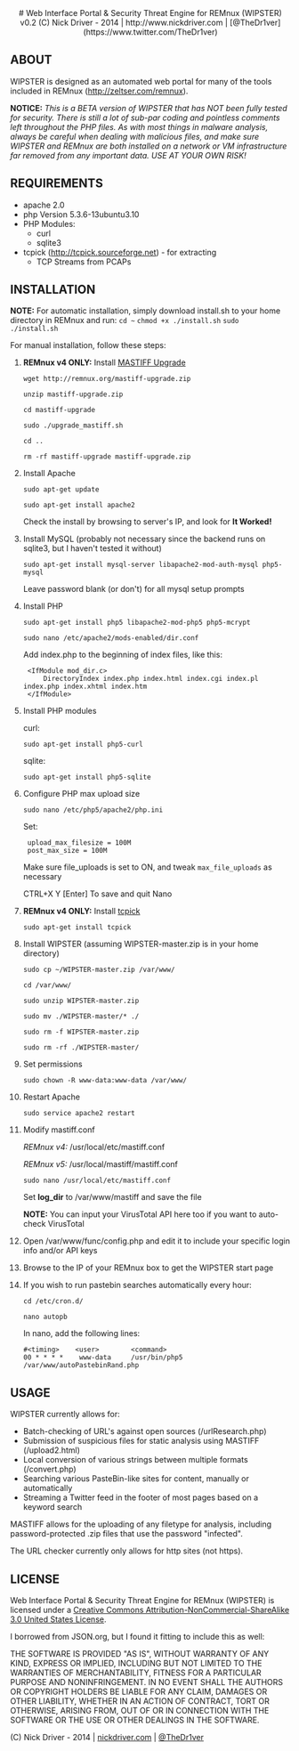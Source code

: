 
<center> 
# Web Interface Portal & Security Threat Engine for REMnux (WIPSTER) v0.2
(C) Nick Driver - 2014 | http://www.nickdriver.com | [@TheDr1ver](https://www.twitter.com/TheDr1ver)</center>


## ABOUT

WIPSTER is designed as an automated web portal for many of the tools included in
REMnux (http://zeltser.com/remnux). 

**NOTICE:** _This is a BETA version of WIPSTER that has NOT been fully tested for security.
		There is still a lot of sub-par coding and pointless comments left throughout the PHP files.
		As with most things in malware analysis, always be careful when dealing with malicious
		files, and make sure WIPSTER and REMnux are both installed on a network or 
		VM infrastructure far removed from any important data. USE AT YOUR OWN RISK!_
		
## REQUIREMENTS

* apache 2.0
* php Version 5.3.6-13ubuntu3.10
* PHP Modules:
	- curl
	- sqlite3
* tcpick (http://tcpick.sourceforge.net) - for extracting
	- TCP Streams from PCAPs

## INSTALLATION

**NOTE:** For automatic installation, simply download install.sh to your home directory in REMnux and run:
	`cd ~`
	`chmod +x ./install.sh`
	`sudo ./install.sh`
	
For manual installation, follow these steps:

1. **REMnux v4 ONLY:** Install [MASTIFF Upgrade](http://zeltser.com/remnux/remnux4-installation-notes.html)

	`wget http://remnux.org/mastiff-upgrade.zip`

	`unzip mastiff-upgrade.zip`

	`cd mastiff-upgrade`

	`sudo ./upgrade_mastiff.sh`

	`cd ..`

	`rm -rf mastiff-upgrade mastiff-upgrade.zip`

2. Install Apache

	`sudo apt-get update`

	`sudo apt-get install apache2`

	Check the install by browsing to server's IP, and look for **It Worked!**

3. Install MySQL (probably not necessary since the backend runs on sqlite3, but I haven't tested it without)

	`sudo apt-get install mysql-server libapache2-mod-auth-mysql php5-mysql`

	Leave password blank (or don't) for all mysql setup prompts

4. Install PHP

	`sudo apt-get install php5 libapache2-mod-php5 php5-mcrypt`

	`sudo nano /etc/apache2/mods-enabled/dir.conf`

	Add index.php to the beginning of index files, like this:

    	<IfModule mod_dir.c>
    		DirectoryIndex index.php index.html index.cgi index.pl index.php index.xhtml index.htm
    	</IfModule>

5. Install PHP modules

	curl:

	`sudo apt-get install php5-curl`

	sqlite:

	`sudo apt-get install php5-sqlite`


6. Configure PHP max upload size

	`sudo nano /etc/php5/apache2/php.ini`

	Set:

		upload_max_filesize = 100M
		post_max_size = 100M
	Make sure file_uploads is set to ON, and tweak `max_file_uploads` as necessary

	CTRL+X Y [Enter] To save and quit Nano

7. **REMnux v4 ONLY:** Install [tcpick](http://tcpick.sourceforge.net/?t=1&p=INSTALL)

	`sudo apt-get install tcpick`

8. Install WIPSTER (assuming WIPSTER-master.zip is in your home directory)

	`sudo cp ~/WIPSTER-master.zip /var/www/`

	`cd /var/www/`

	`sudo unzip WIPSTER-master.zip`
	
	`sudo mv ./WIPSTER-master/* ./`

	`sudo rm -f WIPSTER-master.zip`
	
	`sudo rm -rf ./WIPSTER-master/`

9. Set permissions

	`sudo chown -R www-data:www-data /var/www/`

10. Restart Apache

	`sudo service apache2 restart`

11. Modify mastiff.conf 

    *REMnux v4:* /usr/local/etc/mastiff.conf

    *REMnux v5:* /usr/local/mastiff/mastiff.conf

    `sudo nano /usr/local/etc/mastiff.conf`

    Set **log_dir** to /var/www/mastiff and save the file

    **NOTE:** You can input your VirusTotal API here too if you want to auto-check VirusTotal

12. Open /var/www/func/config.php and edit it to include your specific login info and/or API keys

13. Browse to the IP of your REMnux box to get the WIPSTER start page

14. If you wish to run pastebin searches automatically every hour:

    `cd /etc/cron.d/ `

    `nano autopb`

    In nano, add the following lines:

        #<timing>    <user>        <command>
        00 * * * *    www-data     /usr/bin/php5 /var/www/autoPastebinRand.php
		
## USAGE

WIPSTER currently allows for:

- Batch-checking of URL's against open sources (/urlResearch.php)
- Submission of suspicious files for static analysis using MASTIFF (/upload2.html)
- Local conversion of various strings between multiple formats (/convert.php)
- Searching various PasteBin-like sites for content, manually or automatically
- Streaming a Twitter feed in the footer of most pages based on a keyword search

MASTIFF allows for the uploading of any filetype for analysis, including
password-protected .zip files that use the password "infected".

The URL checker currently only allows for http sites (not https).

## LICENSE

Web Interface Portal & Security Threat Engine for REMnux (WIPSTER) is licensed 
under a  [Creative Commons Attribution-NonCommercial-ShareAlike 3.0 United States License](http://creativecommons.org/licenses/by-nc-sa/3.0/us/).

I borrowed from JSON.org, but I found it fitting to include this as well:

THE SOFTWARE IS PROVIDED "AS IS", WITHOUT WARRANTY OF ANY KIND, EXPRESS OR IMPLIED, 
INCLUDING BUT NOT LIMITED TO THE WARRANTIES OF MERCHANTABILITY, FITNESS FOR A PARTICULAR 
PURPOSE AND NONINFRINGEMENT. IN NO EVENT SHALL THE AUTHORS OR COPYRIGHT HOLDERS BE LIABLE 
FOR ANY CLAIM, DAMAGES OR OTHER LIABILITY, WHETHER IN AN ACTION OF CONTRACT, TORT OR OTHERWISE, 
ARISING FROM, OUT OF OR IN CONNECTION WITH THE SOFTWARE OR THE USE OR OTHER DEALINGS IN THE SOFTWARE.

(C) Nick Driver - 2014 | [nickdriver.com](http://nickdriver.com) | [@TheDr1ver](https://twitter.com/TheDr1ver)
